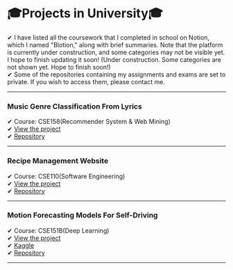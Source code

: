 # 🎓Projects in University🎓
✔︎ I have listed all the coursework that I completed in school on Notion, which I named "Blotion," along with brief summaries. Note that the platform is currently under construction, and some categories may not be visible yet. I hope to finish updating it soon!
 (Under construction. Some categories are not shown yet. Hope to finish soon!)\
✔︎ Some of the repositories containing my assignments and exams are set to private. If you wish to access them, please contact me.
___
### Music Genre Classification From Lyrics
✔︎ Course: CSE158(Recommender System & Web Mining)\
✔︎ [View the project](./Reports/Music%20Genre%20from%20Lyrics.pdf)\
✔︎ [Repository](https://github.com/cse158-fa22-team-pushystrokers/a2)
___
### Recipe Management Website
✔︎ Course: CSE110(Software Engineering)\
✔︎ [View the project](https://home.eggcellent.cooking)\
✔︎ [Repository](https://github.com/cse110-fa21-group35/cse110-fa21-group35)
___
### Motion Forecasting Models For Self-Driving
✔︎ Course: CSE151B(Deep Learning)\
✔︎ [View the project](./Reports/Motion%20Forecasting%20Models.pdf)\
✔︎ [Kaggle](https://www.kaggle.com/competitions/cse151b-spring/overview)\
✔︎ [Repository](https://github.com/yuyeon/CSE-151B-Final-Project)
___
